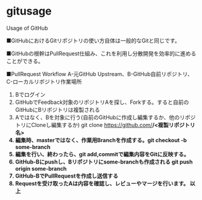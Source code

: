 # gitusage
Usage of GitHub

■GitHubにおけるGitリポジトリの使い方自体は一般的なGitと同じです。

■GitHubの根幹はPullRequest仕組み、これを利用し分散開発を効率的に進めることができる。

■PullRequest Workflow
A-元GitHub Upstream、B-GitHub自前リポジトリ、C-ローカルリポジトリ作業場所
1. Bでログイン
2. GitHubでFeedback対象のリポジトリAを探し、Forkする。すると自前のGitHubにBリポジトリは複製される
3. Aではなく、Bを対象に行う(自前のGitHubに作成し編集するか、他のリポジトリにCloneし編集するか)
   git clone https://github.com/<B Account>/<複製リポジトリ名>
4. 編集時、masterではなく、作業用Branchを作成する。git checkout -b some-branch
5. 編集を行い、終わったら、git add,commitで編集内容をGitに反映する。
6. GitHub-Bにpushし、Bリポジトリにsome-branchも作成される git push origin some-branch
7. GitHub-BでPullRequestを作成し送信する
8. Requestを受け取ったAは内容を確認し、レビューやマージを行います。
以上
